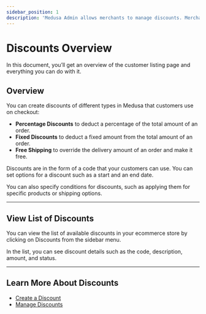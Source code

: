```yaml
---
sidebar_position: 1
description: 'Medusa Admin allows merchants to manage discounts. Merchants can create discounts and manage their conditions.'
---
```


# Discounts Overview

In this document, you’ll get an overview of the customer listing page and everything you can do with it.

## Overview

You can create discounts of different types in Medusa that customers use on checkout:

- **Percentage Discounts** to deduct a percentage of the total amount of an order.
- **Fixed Discounts** to deduct a fixed amount from the total amount of an order.
- **Free Shipping** to override the delivery amount of an order and make it free.

Discounts are in the form of a code that your customers can use. You can set options for a discount such as a start and an end date.

You can also specify conditions for discounts, such as applying them for specific products or shipping options.

---

## View List of Discounts

You can view the list of available discounts in your ecommerce store by clicking on Discounts from the sidebar menu.

In the list, you can see discount details such as the code, description, amount, and status.

---

## Learn More About Discounts

- [Create a Discount](./create.mdx)
- [Manage Discounts](./manage.mdx)
